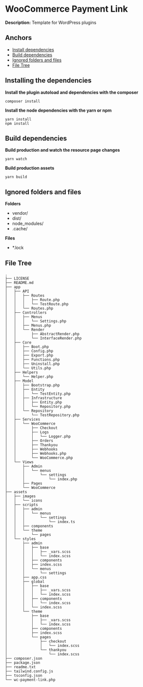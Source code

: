# WooCommerce Payment Link

**Description:** Template for WordPress plugins

## Anchors
- [Install dependencies](#install)
- [Build dependencies](#build)
- [Ignored folders and files](#ignore)
- [File Tree](#tree)



<h2 id="install">Installing the dependencies</h1>

**Install the plugin autoload and dependencies with the composer**
``` 
composer install
```

**Install the node dependencies with the yarn or npm**
``` 
yarn install
npm install
```

<h2 id="build">Build dependencies</h2>

**Build production and watch the resource page changes**
```
yarn watch
```

**Build production assets**
```
yarn build
```

<h2 id="ignore">Ignored folders and files</h2>

**Folders**
- vendor/
- dist/
- node_modules/
- .cache/

**Files**
- *.lock


<h2 id="tree">File Tree</h2>

```
.
├── LICENSE
├── README.md
├── app
│   ├── API
│   │   ├── Routes
│   │   │   ├── Route.php
│   │   │   └── TestRoute.php
│   │   └── Routes.php
│   ├── Controllers
│   │   ├── Menus
│   │   │   └── Settings.php
│   │   ├── Menus.php
│   │   └── Render
│   │       ├── AbstractRender.php
│   │       └── InterfaceRender.php
│   ├── Core
│   │   ├── Boot.php
│   │   ├── Config.php
│   │   ├── Export.php
│   │   ├── Functions.php
│   │   ├── Uninstall.php
│   │   └── Utils.php
│   ├── Helpers
│   │   └── Helper.php
│   ├── Model
│   │   ├── Bootstrap.php
│   │   ├── Entity
│   │   │   └── TestEntity.php
│   │   ├── Infrastructure
│   │   │   ├── Entity.php
│   │   │   └── Repository.php
│   │   └── Repository
│   │       └── TestRepository.php
│   ├── Services
│   │   └── WooCommerce
│   │       ├── Checkout
│   │       ├── Logs
│   │       │   └── Logger.php
│   │       ├── Orders
│   │       ├── Thankyou
│   │       ├── Webhooks
│   │       ├── Webhooks.php
│   │       └── WooCommerce.php
│   └── Views
│       ├── Admin
│       │   └── menus
│       │       └── settings
│       │           └── index.php
│       ├── Pages
│       └── WooCommerce
├── assets
│   ├── images
│   │   └── icons
│   ├── scripts
│   │   ├── admin
│   │   │   └── menus
│   │   │       └── settings
│   │   │           └── index.ts
│   │   ├── components
│   │   └── theme
│   │       └── pages
│   └── styles
│       ├── admin
│       │   ├── base
│       │   │   ├── _vars.scss
│       │   │   └── index.scss
│       │   ├── components
│       │   ├── index.scss
│       │   └── menus
│       │       └── settings
│       ├── app.css
│       ├── global
│       │   ├── base
│       │   │   ├── _vars.scss
│       │   │   └── index.scss
│       │   ├── components
│       │   │   └── index.scss
│       │   └── index.scss
│       └── theme
│           ├── base
│           │   ├── _vars.scss
│           │   └── index.scss
│           ├── components
│           ├── index.scss
│           └── pages
│               ├── checkout
│               │   └── index.scss
│               └── thankyou
│                   └── index.scss
├── composer.json
├── package.json
├── readme.txt
├── tailwind.config.js
├── tsconfig.json
└── wc-payment-link.php

```

